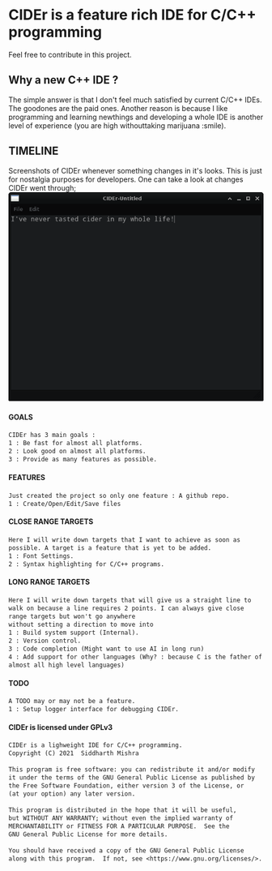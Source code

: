# CIDEr is a feature rich IDE for C/C++ programming

Feel free to contribute in this project.

## Why a new C++ IDE ?
The simple answer is that I don't feel much satisfied by current C/C++ IDEs. The goodones are the paid ones. Another reason is because I like programming and learning newthings and developing a whole IDE is another level of experience (you are high withouttaking marijuana :smile).

## TIMELINE
Screenshots of CIDEr whenever something changes in it's looks. This is just for nostalgia purposes for developers. One can take a look at changes CIDEr went through;
![Screenshot001](res/screenshots/cider-001.png)

#### GOALS
    CIDEr has 3 main goals :
    1 : Be fast for almost all platforms.
    2 : Look good on almost all platforms.
    3 : Provide as many features as possible.

#### FEATURES
    Just created the project so only one feature : A github repo.
    1 : Create/Open/Edit/Save files

#### CLOSE RANGE TARGETS
    Here I will write down targets that I want to achieve as soon as possible. A target is a feature that is yet to be added.
    1 : Font Settings.
    2 : Syntax highlighting for C/C++ programs. 

#### LONG RANGE TARGETS
    Here I will write down targets that will give us a straight line to walk on because a line requires 2 points. I can always give close range targets but won't go anywhere
    without setting a direction to move into
    1 : Build system support (Internal).
    2 : Version control.
    3 : Code completion (Might want to use AI in long run)
    4 : Add support for other languages (Why? : because C is the father of almost all high level languages)

#### TODO 
    A TODO may or may not be a feature.
    1 : Setup logger interface for debugging CIDEr.

#### CIDEr is licensed under GPLv3
    CIDEr is a lighweight IDE for C/C++ programming.
    Copyright (C) 2021  Siddharth Mishra

    This program is free software: you can redistribute it and/or modify
    it under the terms of the GNU General Public License as published by
    the Free Software Foundation, either version 3 of the License, or
    (at your option) any later version.

    This program is distributed in the hope that it will be useful,
    but WITHOUT ANY WARRANTY; without even the implied warranty of
    MERCHANTABILITY or FITNESS FOR A PARTICULAR PURPOSE.  See the
    GNU General Public License for more details.

    You should have received a copy of the GNU General Public License
    along with this program.  If not, see <https://www.gnu.org/licenses/>.